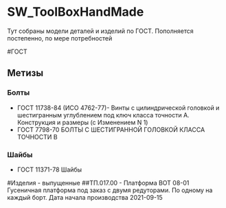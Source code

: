# SW_ToolBoxHandMade
Тут собраны модели деталей и изделий по ГОСТ. 
Пополняется постепенно, по мере потребностей

#ГОСТ
## Метизы
### 	Болты
- ГОСТ 11738-84 (ИСО 4762-77)- Винты с цилиндрической головкой и шестигранным углублением под ключ класса точности A. Конструкция и размеры (с Изменением N 1)
- ГОСТ 7798-70 БОЛТЫ С ШЕСТИГРАННОЙ ГОЛОВКОЙ КЛАССА ТОЧНОСТИ В
###	Шайбы
- ГОСТ 11371-78 Шайбы

#Изделия - выпущенные
##ТП.017.00 - Платформа BOT 08-01
Гусеничная платформа под заказ с двумя редуторами. По одному на каждый борт. Дата начала производства 2021-09-15

